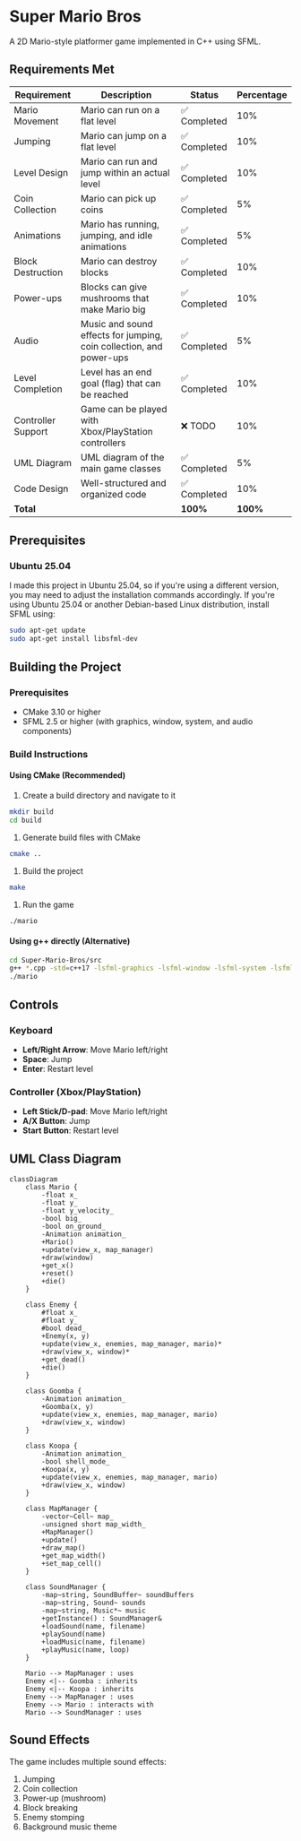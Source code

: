 # Super Mario Bros
A 2D Mario-style platformer game implemented in C++ using SFML.

## Requirements Met

| Requirement | Description | Status | Percentage |
|------------|-------------|--------|------------|
| Mario Movement | Mario can run on a flat level | ✅ Completed | 10% |
| Jumping | Mario can jump on a flat level | ✅ Completed | 10% |
| Level Design | Mario can run and jump within an actual level | ✅ Completed | 10% |
| Coin Collection | Mario can pick up coins | ✅ Completed | 5% |
| Animations | Mario has running, jumping, and idle animations | ✅ Completed | 5% |
| Block Destruction | Mario can destroy blocks | ✅ Completed | 10% |
| Power-ups | Blocks can give mushrooms that make Mario big | ✅ Completed | 10% |
| Audio | Music and sound effects for jumping, coin collection, and power-ups | ✅ Completed | 5% |
| Level Completion | Level has an end goal (flag) that can be reached | ✅ Completed | 10% |
| Controller Support | Game can be played with Xbox/PlayStation controllers | ❌ TODO | 10% |
| UML Diagram | UML diagram of the main game classes | ✅ Completed | 5% |
| Code Design | Well-structured and organized code | ✅ Completed | 10% |
| **Total** | | **100%** | **100%** |

## Prerequisites

### Ubuntu 25.04
I made this project in Ubuntu 25.04, so if you're using a different version, you may need to adjust the installation commands accordingly.
If you're using Ubuntu 25.04 or another Debian-based Linux distribution, install SFML using:

```bash
sudo apt-get update
sudo apt-get install libsfml-dev
```

## Building the Project

### Prerequisites
- CMake 3.10 or higher
- SFML 2.5 or higher (with graphics, window, system, and audio components)

### Build Instructions

#### Using CMake (Recommended)

1. Create a build directory and navigate to it
```bash
mkdir build
cd build
```

1. Generate build files with CMake
```bash
cmake ..
```

1. Build the project
```bash
make
```

1. Run the game
```bash
./mario
```

#### Using g++ directly (Alternative)
```bash
cd Super-Mario-Bros/src
g++ *.cpp -std=c++17 -lsfml-graphics -lsfml-window -lsfml-system -lsfml-audio -o mario
./mario
```

## Controls

### Keyboard
- **Left/Right Arrow**: Move Mario left/right
- **Space**: Jump
- **Enter**: Restart level

### Controller (Xbox/PlayStation)
- **Left Stick/D-pad**: Move Mario left/right
- **A/X Button**: Jump
- **Start Button**: Restart level

## UML Class Diagram

```mermaid
classDiagram
    class Mario {
        -float x_
        -float y_
        -float y_velocity_
        -bool big_
        -bool on_ground_
        -Animation animation_
        +Mario()
        +update(view_x, map_manager)
        +draw(window)
        +get_x()
        +reset()
        +die()
    }
    
    class Enemy {
        #float x_
        #float y_
        #bool dead_
        +Enemy(x, y)
        +update(view_x, enemies, map_manager, mario)*
        +draw(view_x, window)*
        +get_dead()
        +die()
    }
    
    class Goomba {
        -Animation animation_
        +Goomba(x, y)
        +update(view_x, enemies, map_manager, mario)
        +draw(view_x, window)
    }
    
    class Koopa {
        -Animation animation_
        -bool shell_mode_
        +Koopa(x, y)
        +update(view_x, enemies, map_manager, mario)
        +draw(view_x, window)
    }
    
    class MapManager {
        -vector~Cell~ map_
        -unsigned short map_width_
        +MapManager()
        +update()
        +draw_map()
        +get_map_width()
        +set_map_cell()
    }
    
    class SoundManager {
        -map~string, SoundBuffer~ soundBuffers
        -map~string, Sound~ sounds
        -map~string, Music*~ music
        +getInstance() : SoundManager&
        +loadSound(name, filename)
        +playSound(name)
        +loadMusic(name, filename)
        +playMusic(name, loop)
    }
    
    Mario --> MapManager : uses
    Enemy <|-- Goomba : inherits
    Enemy <|-- Koopa : inherits
    Enemy --> MapManager : uses
    Enemy --> Mario : interacts with
    Mario --> SoundManager : uses
```

## Sound Effects
The game includes multiple sound effects:
1. Jumping
2. Coin collection
3. Power-up (mushroom)
4. Block breaking
5. Enemy stomping
6. Background music theme
